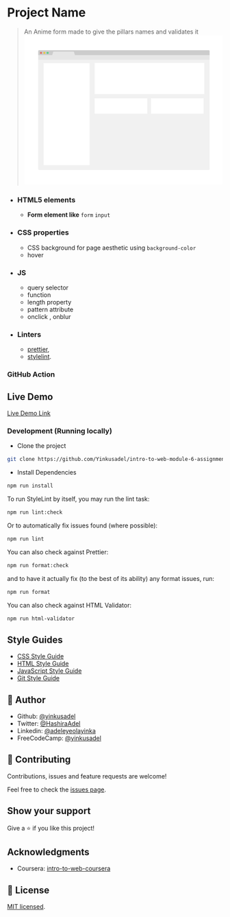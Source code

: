 # Project Name

> An Anime form made to give the pillars names and validates it
> ![screenshot](app_screenshot.png)

- ### HTML5 elements
  - **Form element like**
    `form` `input`
- ### CSS properties
  - CSS background for page aesthetic using `background-color`
  - hover
- ### JS
  - query selector
  - function
  - length property
  - pattern attribute
  - onclick , onblur
- ### Linters
  - [prettier](prettier),
  - [stylelint](stylelint).

### GitHub Action

## Live Demo

[Live Demo Link](intro-to-web-module-6-assignment.netlify.app)

### Development (Running locally)

- Clone the project

```bash
git clone https://github.com/Yinkusadel/intro-to-web-module-6-assignment/pull/1

```

- Install Dependencies

```bash
npm run install
```

To run StyleLint by itself, you may run the lint task:

```bash
npm run lint:check
```

Or to automatically fix issues found (where possible):

```bash
npm run lint
```

You can also check against Prettier:

```bash
npm run format:check
```

and to have it actually fix (to the best of its ability) any format issues, run:

```bash
npm run format
```

You can also check against HTML Validator:

```bash
npm run html-validator
```

## Style Guides

- [CSS Style Guide](http://udacity.github.io/frontend-nanodegree-styleguide/css.html)
- [HTML Style Guide](http://udacity.github.io/frontend-nanodegree-styleguide/index.html)
- [JavaScript Style Guide](http://udacity.github.io/frontend-nanodegree-styleguide/javascript.html)
- [Git Style Guide](https://udacity.github.io/git-styleguide/)

## 👤 Author

- Github: [@yinkusadel](https://github.com/yinkusadel)
- Twitter: [@HashiraAdel](https://twitter.com/HashiraAdel)
- Linkedin: [@adeleyeolayinka](https://www.linkedin.com/in/adeleye-olayinka/)
- FreeCodeCamp: [@yinkusadel](https://www.freecodecamp.org/Yinkusadel)

## 🤝 Contributing

Contributions, issues and feature requests are welcome!

Feel free to check the [issues page](../../issues).

## Show your support

Give a ⭐️ if you like this project!

## Acknowledgments

- Coursera: [intro-to-web-coursera](https://www.coursera.org/learn/web-development/peer/r44HA/complete-html-form)

## 📝 License

[MIT licensed](./LICENSE).
